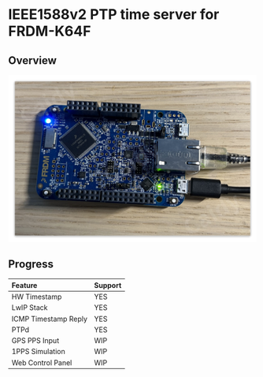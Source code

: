 # IEEE1588v2 PTP time server for FRDM-K64F

## Overview

![logo](docs/images/K64F.png)


## Progress

| Feature | Support |
|:--------|:-------|
| HW Timestamp | YES |
| LwIP Stack | YES |
| ICMP Timestamp Reply | YES |
| PTPd | YES |
| GPS PPS Input | WIP |
| 1PPS Simulation | WIP |
| Web Control Panel | WIP |
